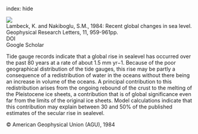 index: hide

<div class="Citation">
    <div class="Citation-thumb CitationThumb-linked"  data-href="https://doi.org/10.1029/gl011i010p00959">
      <img src="https://static.claimspace.cloud/climate-study-static/refs/thumbs/13/Lambeck_and_Nakiboglu_1984-thumb.png" />
    </div>

  <div class="Citation-body">
    <div class="Citation-text">Lambeck, K. and Nakiboglu, S.M., 1984: Recent global changes in sea level. <span class="Article-journal">Geophysical Research Letters, </span><span class="Article-volume">11, </span>959-961pp.</div>
    <div class="Citation-links">
      <div class="CitationLink" data-href="https://doi.org/10.1029/gl011i010p00959">
        <div class="CitationLink-icon CitationLink-Doi"></div>
        <div class="CitationLink-text">DOI</div>
      </div>
      <div class="CitationLink" data-href="https://scholar.google.com/scholar?q=10.1029/gl011i010p00959">
        <div class="CitationLink-icon CitationLink-Scholar"></div>
        <div class="CitationLink-text">Google Scholar</div>
      </div>
    </div>
  </div>
</div>

Tide gauge records indicate that a global rise in sealevel has occurred over the past 80 years at a rate of about 1.5 mm yr−1. Because of the poor geographical distribution of the tide gauges, this rise may be partly a consequence of a redistribution of water in the oceans without there being an increase in volume of the oceans. A principal contribution to this redistribution arises from the ongoing rebound of the crust to the melting of the Pleistocene ice sheets, a contribution that is of global significance even far from the limits of the original ice sheets. Model calculations indicate that this contribution may explain between 30 and 50% of the published estimates of the secular rise in sealevel.

<div class="Citation-copy">
&copy; American Geophysical Union (AGU), 1984
</div>